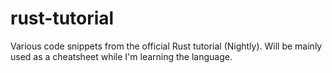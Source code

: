rust-tutorial
=============

Various code snippets from the official Rust tutorial (Nightly).
Will be mainly used as a cheatsheet while I'm learning the language.